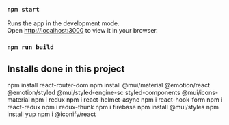 ### `npm start`

Runs the app in the development mode.\
Open [http://localhost:3000](http://localhost:3000) to view it in your browser.

### `npm run build`

## Installs done in this project
npm install react-router-dom
npm install @mui/material @emotion/react @emotion/styled @mui/styled-engine-sc styled-components @mui/icons-material
npm i redux
npm i react-helmet-async
npm i react-hook-form
npm i react-redux
npm i redux-thunk
npm i firebase
npm install @mui/styles
npm install yup
npm i @iconify/react
